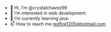 - 👋 Hi, I’m @crystalchavez99
- 👀 I’m interested in web development.
- 🌱 I’m currently learning java.
- 📫 How to reach me redfire1205@hotmail.com

<!---
crystalchavez99/crystalchavez99 is a ✨ special ✨ repository because its `README.md` (this file) appears on your GitHub profile.
You can click the Preview link to take a look at your changes.
--->
